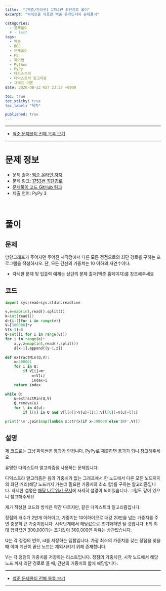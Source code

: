 ```yaml
---
title:  "[백준/파이썬] 1753번 최단경로 풀이"
excerpt: "파이썬을 이용한 백준 온라인저지 문제풀이"

categories:
  - 문제풀이
  # - Test
tags:
  - 백준
  - BOJ
  - 문제풀이
  - PS
  - 파이썬
  - Python
  - PyPy
  - 다익스트라
  - 다익스트라 알고리즘
  - 그래프 이론
date: 2020-08-12 KST 23:27 +0900

toc: true
toc_sticky: true
toc_label: "목차"

published: true
---
```


- - -

 - [백준 문제풀이 전체 목록 보기](/boj)

- - -

# 문제 정보
 - 문제 출처: [백준 온라인 저지](http://boj.kr/)
 - 문제 링크: [1753번 최단경로](https://www.acmicpc.net/problem/1753)
 - [문제풀이 코드 GitHub 링크](https://github.com/NeoMindStd/CodingLife)
 - 제출 언어: PyPy 3
 
 <br>

# 풀이

## 문제

방향그래프가 주어지면 주어진 시작점에서 다른 모든 정점으로의 최단 경로를 구하는 프로그램을 작성하시오. 단, 모든 간선의 가중치는 10 이하의 자연수이다.

* 자세한 문제 및 입출력 예제는 상단의 문제 출처(백준 홈페이지)를 참조해주세요

## 코드

```python
import sys;read=sys.stdin.readline

v,e=map(int,read().split())
k=int(read())
d={i:[]for i in range(v)}
V=[300000]*v
V[k-1]=0
Q=set([i for i in range(v)])
for i in range(e):
    x,y,z=map(int,read().split())
    d[x-1].append([y-1,z])
    
def extractMin(Q,V):
    m=300001
    for i in Q:
        if V[i]<m:
            m=V[i]
            index=i
    return index
    
while Q:
    u=extractMin(Q,V)
    Q.remove(u)
    for l in d[u]:
        if l[0] in Q and V[l[0]]>V[u]+l[1]:V[l[0]]=V[u]+l[1]

print('\n'.join(map(lambda x:str(x)if x<300000 else'INF',V)))
```

## 설명

제 코드로는 그냥 파이썬은 통과가 안됩니다. PyPy로 제출하면 통과가 되니 참고해주세요

유명한 다익스트라 알고리즘을 사용하는 문제입니다.

다익스트라 알고리즘은 음의 가중치가 없는 그래프에서 한 노드에서 다른 모든 노드까지의 최단 거리(해당 노드까지 가는데 필요한 가중치의 최소 합)를 구하는 알고리즘입니다. 자세한 설명은 [해당 나무위키 문서](https://namu.wiki/w/%EB%8B%A4%EC%9D%B5%EC%8A%A4%ED%8A%B8%EB%9D%BC%20%EC%95%8C%EA%B3%A0%EB%A6%AC%EC%A6%98)에 자세히 설명이 되어있습니다. 그림도 같이 있으니 참고해주세요

제가 작성한 코드와 방식은 약간 다르지만, 같은 다익스트라 알고리즘입니다.

정점의 개수가 2만개 이하이고, 가중치는 10이하이므로 대강 20만을 넘는 가중치를 주면 충분히 큰 가중치입니다. 시작단계에서 해당값으로 초기화하면 될 것입니다. E의 최대 입력값인 300,000과는 초기값이 300,000인 이유는 상관없습니다. 

Q는 각 정점의 번호, id를 저장하는 집합입니다. 가장 최소의 가중치를 갖는 정점을 찾을 때 이미 계산이 끝난 노드는 제외시키기 위해 존재합니다.

V는 각 정점의 가중치를 저장하는 리스트입니다. 정점의 가중치란, 시작 노드에서 해당 노드 까지 최단 경로로 올 때, 간선의 가중치의 합에 해당합니다.

- - -

 - [백준 문제풀이 전체 목록 보기](/boj)

- - -